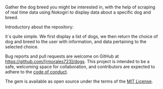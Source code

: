 Gather the dog breed you might be interested in, with the help of scraping of real time data using Nokogiri to display data about a specific dog and breed.

Introductory about the repository:

it`s quite simple. We first display a list of dogs, we then return the choice of dog and breed to the user with information, and data pertaining to the selected choice.

Bug reports and pull requests are welcome on GitHub at https://github.com/[rmorales723]/dogs. This project is intended to be a safe, welcoming space for collaboration, and contributors are expected to adhere to the [code of conduct](https://github.com/[rmorales723]/dogs/blob/master/CODE_OF_CONDUCT.md).


The gem is available as open source under the terms of the [MIT License](https://opensource.org/licenses/MIT).
